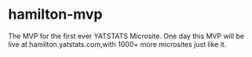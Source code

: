# hamilton-mvp
The MVP for the first ever YATSTATS Microsite. One day this MVP will be live at hamilton.yatstats.com,with 1000+ more microsites just like it.
